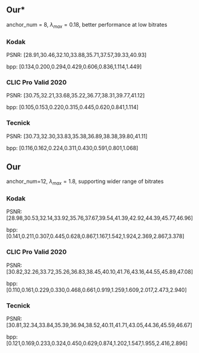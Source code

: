 ## Our* 

anchor_num = 8, $\lambda_{max} = 0.18$, better performance at low bitrates

### Kodak

PSNR: [28.91,30.46,32.10,33.88,35.71,37.57,39.33,40.93]

bpp: [0.134,0.200,0.294,0.429,0.606,0.836,1.114,1.449]


### CLIC Pro Valid 2020

PSNR: [30.75,32.21,33.68,35.22,36.77,38.31,39.77,41.12]

bpp: [0.105,0.153,0.220,0.315,0.445,0.620,0.841,1.114]

### Tecnick

PSNR: [30.73,32.30,33.83,35.38,36.89,38.38,39.80,41.11]

bpp: [0.116,0.162,0.224,0.311,0.430,0.591,0.801,1.068]

## Our 

anchor_num=12, $\lambda_{max} = 1.8$, supporting wider range of bitrates

### Kodak

PSNR: [28.98,30.53,32.14,33.92,35.76,37.67,39.54,41.39,42.92,44.39,45.77,46.96]

bpp: [0.141,0.211,0.307,0.445,0.628,0.867,1.167,1.542,1.924,2.369,2.867,3.378]

### CLIC Pro Valid 2020

PSNR: [30.82,32.26,33.72,35.26,36.83,38.45,40.10,41.76,43.16,44.55,45.89,47.08]

bpp: [0.110,0.161,0.229,0.330,0.468,0.661,0.919,1.259,1.609,2.017,2.473,2.940]

### Tecnick

PSNR: [30.81,32.34,33.84,35.39,36.94,38.52,40.11,41.71,43.05,44.36,45.59,46.67]

bpp: [0.121,0.169,0.233,0.324,0.450,0.629,0.874,1.202,1.547,1.955,2.416,2.896]
